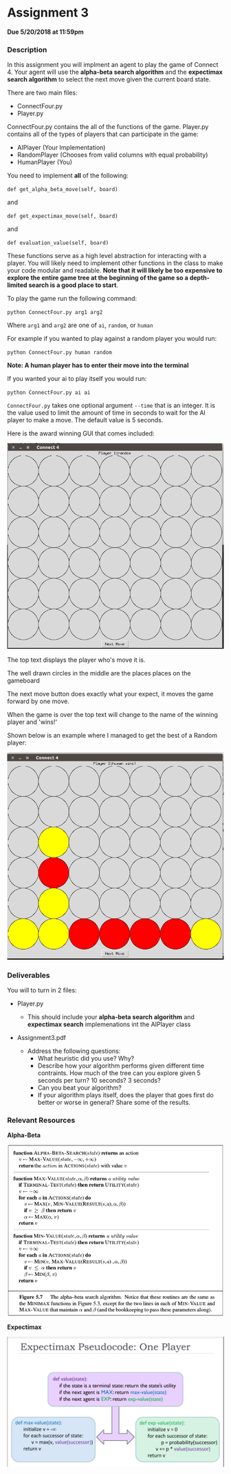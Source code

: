 # Assignment 3

**Due 5/20/2018 at 11:59pm**

### Description

In this assignment you will implment an agent to play the game of Connect 4.
Your agent will use the **alpha-beta search algorithm**
and the **expectimax search algorithm** to select the
next move given the current board state.

There are two main files:
- ConnectFour.py
- Player.py

ConnectFour.py contains the all of the functions of the game.
Player.py contains all of the types of players that can participate in the
game:
- AIPlayer (Your Implementation)
- RandomPlayer (Chooses from valid columns with equal probability)
- HumanPlayer (You)

You need to implement **all** of the following:

`def get_alpha_beta_move(self, board)`

and

`def get_expectimax_move(self, board)`

and

`def evaluation_value(self, board)`

These functions serve as a high level abstraction for interacting with a player.
You will likely need to implement other functions in the class to make your code
modular and readable. **Note that it will likely be too expensive to explore the
entire game tree at the beginning of the game so a depth-limited search is a
good place to start**.

To play the game run the following command:

`python ConnectFour.py arg1 arg2`

Where `arg1` and `arg2` are one of `ai`, `random`, or `human`

For example if you wanted to play against a random player you would run:

`python ConnectFour.py human random`

**Note: A human player has to enter their move into the terminal**

If you wanted your ai to play itself you would run:

`python ConnectFour.py ai ai`

`ConnectFour.py` takes one optional argument `--time` that is an integer. It is
the value used to limit the amount of time in seconds to wait for the AI player
to make a move. The default value is 5 seconds.

Here is the award winning GUI that comes included:

![game](game.png)

The top text displays the player who's move it is.

The well drawn circles in the middle are the places places on the gameboard

The next move button does exactly what your expect, it moves the game forward
by one move.

When the game is over the top text will change to the name of the winning player
and 'wins!'

Shown below is an example where I managed to get the best of a Random player:

![game-over](game-over.png)

### Deliverables

You will to turn in 2 files:

- Player.py
  - This should include your **alpha-beta search algorithm**
  and **expectimax search** implemenations int the AIPlayer
  class

- Assignment3.pdf
  - Address the following questions:
    - What heuristic did you use? Why?
    - Describe how your algorithm performs given different time contraints.
    How much of the tree can you explore given 5 seconds per turn? 10 seconds?
    3 seconds?
    - Can you beat your algorithm?
    - If your algorithm plays itself, does the player that goes first do better
    or worse in general? Share some of the results.



### Relevant Resources
**Alpha-Beta**

![alpha-beta-search](alpha-beta-search.png)

**Expectimax**

![expectimax](expectimax.png)
